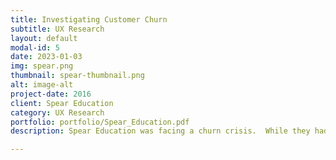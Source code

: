 ```yaml
---
title: Investigating Customer Churn
subtitle: UX Research
layout: default
modal-id: 5
date: 2023-01-03
img: spear.png
thumbnail: spear-thumbnail.png
alt: image-alt
project-date: 2016
client: Spear Education
category: UX Research
portfolio: portfolio/Spear_Education.pdf
description: Spear Education was facing a churn crisis.  While they had captured a good deal of the market, their subscription retention rate was ~40%.  My job as market analyst was to discover why and propose solutions.

---
```

